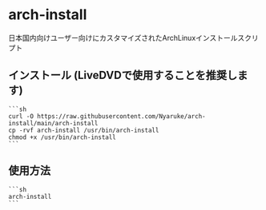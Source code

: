 # arch-install
日本国内向けユーザー向けにカスタマイズされたArchLinuxインストールスクリプト

## インストール (LiveDVDで使用することを推奨します)
    ```sh
    curl -O https://raw.githubusercontent.com/Nyaruke/arch-install/main/arch-install
    cp -rvf arch-install /usr/bin/arch-install
    chmod +x /usr/bin/arch-install
    ```

## 使用方法
    ```sh
    arch-install
    ```
